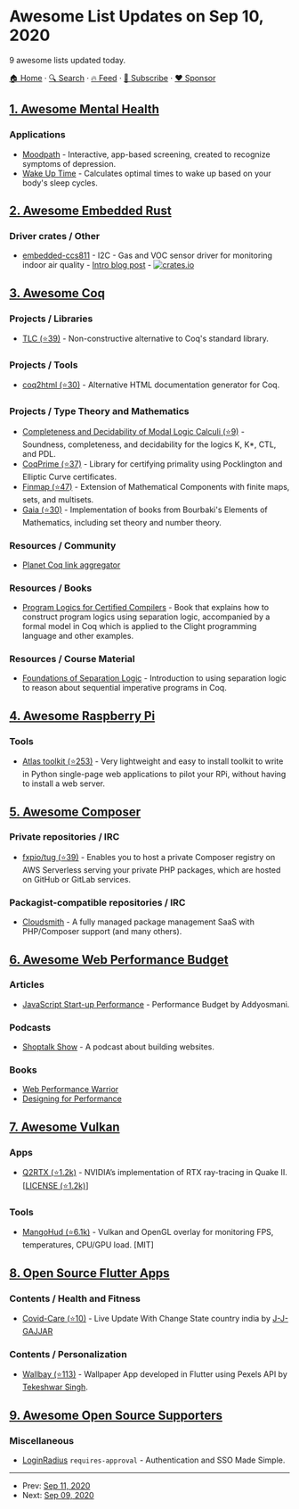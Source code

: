 # Awesome List Updates on Sep 10, 2020

9 awesome lists updated today.

[🏠 Home](/README.md) · [🔍 Search](https://www.trackawesomelist.com/search/) · [🔥 Feed](https://www.trackawesomelist.com/rss.xml) · [📮 Subscribe](https://trackawesomelist.us17.list-manage.com/subscribe?u=d2f0117aa829c83a63ec63c2f&id=36a103854c) · [❤️  Sponsor](https://github.com/sponsors/theowenyoung)



## [1. Awesome Mental Health](/content/dreamingechoes/awesome-mental-health/README.md)

### Applications

*   [Moodpath](https://mymoodpath.com/en/) - Interactive, app-based screening, created to recognize symptoms of depression.
*   [Wake Up Time](http://wakeupti.me/) - Calculates optimal times to wake up based on your body's sleep cycles.

## [2. Awesome Embedded Rust](/content/rust-embedded/awesome-embedded-rust/README.md)

### Driver crates / Other

*   [embedded-ccs811](https://crates.io/crates/embedded-ccs811) - I2C - Gas and VOC sensor driver for monitoring indoor air quality - [Intro blog post](https://blog.eldruin.com/ccs811-indoor-air-quality-sensor-driver-in-rust/) - [![crates.io](https://img.shields.io/crates/v/embedded-ccs811.svg)](https://crates.io/crates/embedded-ccs811)

## [3. Awesome Coq](/content/coq-community/awesome-coq/README.md)

### Projects / Libraries

*   [TLC (⭐39)](https://github.com/charguer/tlc) - Non-constructive alternative to Coq's standard library.

### Projects / Tools

*   [coq2html (⭐30)](https://github.com/xavierleroy/coq2html) - Alternative HTML documentation generator for Coq.

### Projects / Type Theory and Mathematics

*   [Completeness and Decidability of Modal Logic Calculi (⭐9)](https://github.com/coq-community/comp-dec-modal) - Soundness, completeness, and decidability for the logics K, K\*, CTL, and PDL.
*   [CoqPrime (⭐37)](https://github.com/thery/coqprime) - Library for certifying primality using Pocklington and Elliptic Curve certificates.
*   [Finmap (⭐47)](https://github.com/math-comp/finmap) - Extension of Mathematical Components with finite maps, sets, and multisets.
*   [Gaia (⭐30)](https://github.com/coq-community/gaia) - Implementation of books from Bourbaki's Elements of Mathematics, including set theory and number theory.

### Resources / Community

*   [Planet Coq link aggregator](https://coq.pl-a.net)

### Resources / Books

*   [Program Logics for Certified Compilers](https://www.cs.princeton.edu/~appel/papers/plcc.pdf) - Book that explains how to construct program logics using separation logic, accompanied by a formal model in Coq which is applied to the Clight programming language and other examples.

### Resources / Course Material

*   [Foundations of Separation Logic](https://chargueraud.org/teach/verif/) - Introduction to using separation logic to reason about sequential imperative programs in Coq.

## [4. Awesome Raspberry Pi](/content/thibmaek/awesome-raspberry-pi/README.md)

### Tools

*   [Atlas toolkit (⭐253)](https://github.com/epeios-q37/atlas-python) - Very lightweight and easy to install toolkit to write in Python single-page web applications to pilot your RPi, without having to install a web server.

## [5. Awesome Composer](/content/jakoch/awesome-composer/README.md)

### Private repositories / IRC

*   [fxpio/tug (⭐39)](https://github.com/fxpio/tug) - Enables you to host a private Composer registry on AWS Serverless serving your private PHP packages, which are hosted on GitHub or GitLab services.

### Packagist-compatible repositories / IRC

*   [Cloudsmith](https://cloudsmith.com/) - A fully managed package management SaaS with PHP/Composer support (and many others).

## [6. Awesome Web Performance Budget](/content/pajaydev/awesome-web-performance-budget/README.md)

### Articles

*   [JavaScript Start-up Performance](https://medium.com/reloading/javascript-start-up-performance-69200f43b201) - Performance Budget by Addyosmani.

### Podcasts

*   [Shoptalk Show](https://shoptalkshow.com/) - A podcast about building websites.

### Books

*   [Web Performance Warrior](https://www.oreilly.com/library/view/web-performance-warrior/9781492048114/)
*   [Designing for Performance](http://designingforperformance.com/)

## [7. Awesome Vulkan](/content/vinjn/awesome-vulkan/README.md)

### Apps

*   [Q2RTX (⭐1.2k)](https://github.com/NVIDIA/Q2RTX) - NVIDIA’s implementation of RTX ray-tracing in Quake II. \[[LICENSE (⭐1.2k)](https://github.com/NVIDIA/Q2RTX/blob/master/license.txt)]

### Tools

*   [MangoHud (⭐6.1k)](https://github.com/flightlessmango/MangoHud) - Vulkan and OpenGL overlay for monitoring FPS, temperatures, CPU/GPU load. \[MIT]

## [8. Open Source Flutter Apps](/content/tortuvshin/open-source-flutter-apps/README.md)

### Contents / Health and Fitness

*   [Covid-Care (⭐10)](https://github.com/j-j-gajjar/covid-care) - Live Update With Change State country india by [J-J-GAJJAR](https://github.com/j-j-gajjar)

### Contents / Personalization

*   [Wallbay (⭐113)](https://github.com/tsvillain/Wallbay) - Wallpaper App developed in Flutter using Pexels API by [Tekeshwar Singh](https://github.com/tsvillain).

## [9. Awesome Open Source Supporters](/content/zachflower/awesome-open-source-supporters/README.md)

### Miscellaneous

*   [LoginRadius](https://www.loginradius.com/)  `requires-approval`  - Authentication and SSO Made Simple.

---

- Prev: [Sep 11, 2020](/content/2020/09/11/README.md)
- Next: [Sep 09, 2020](/content/2020/09/09/README.md)